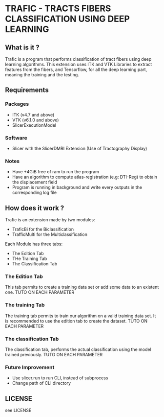 # TRAFIC - TRACTS FIBERS CLASSIFICATION USING DEEP LEARNING

## What is it ?
Trafic is a program that performs classification of tract fibers using deep learning algorithms. This extension uses ITK and VTK Libraries to extract features from the fibers, and Tensorflow, for all the deep learning part, meaning the training and the testing.

## Requirements

### Packages
* ITK (v4.7 and above)
* VTK (v6.1.0 and above)
* SlicerExecutionModel
### Software
* Slicer with the SlicerDMRI Extension (Use of Tractography Display)
### Notes
* Have +4GiB free of ram to run the program
* Have an algorithm to compute atlas-registration (e.g: DTI-Reg) to obtain the displacement field
* Program is running in background and write every outputs in the corresponding log file

## How does it work ?
Trafic is an extension made by two modules:
* TraficBi for the Biclassification
* TrafficMulti for the Multiclassification

Each Module has three tabs:
* The Edition Tab
* THe Training Tab
* The Classification Tab

### The Edition Tab
This tab permits to create a training data set or add some data to an existent one.
TUTO ON EACH PARAMETER
### The training Tab
The training tab permits to train our algorithm on a valid training data set. It is recommended to use the edition tab to create the dataset.
TUTO ON EACH PARAMETER
### The classification Tab
The classification tab, performs the actual classification using the model trained previously.
TUTO ON EACH PARAMETER
### Future Improvement
* Use slicer.run to run CLI, instead of subprocess
* Change path of CLI directory
## LICENSE
see LICENSE